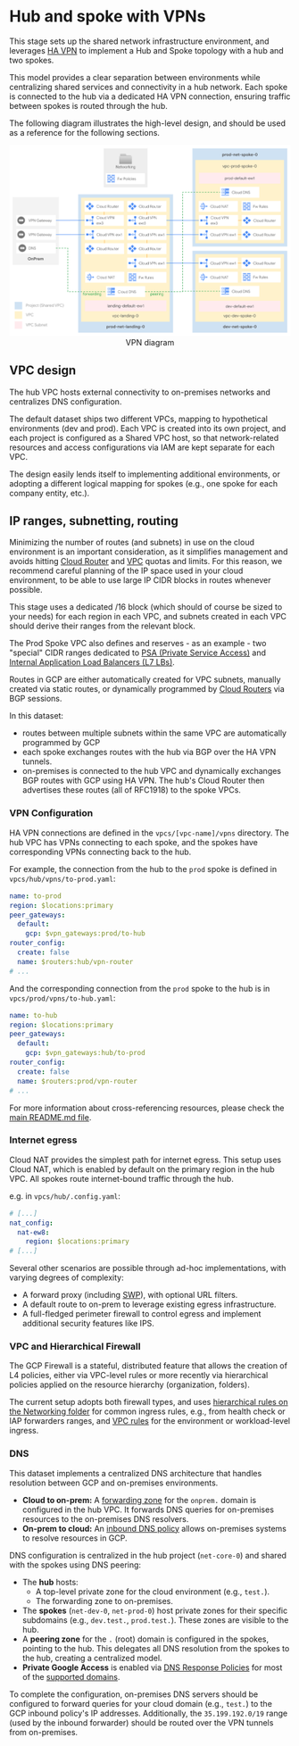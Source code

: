 # Hub and spoke with VPNs

This stage sets up the shared network infrastructure environment, and leverages [HA VPN](https://cloud.google.com/network-connectivity/docs/vpn/concepts/topologies) to implement a Hub and Spoke topology with a hub and two spokes.

This model provides a clear separation between environments while centralizing shared services and connectivity in a hub network. Each spoke is connected to the hub via a dedicated HA VPN connection, ensuring traffic between spokes is routed through the hub.

The following diagram illustrates the high-level design, and should be used as a reference for the following sections.

<p align="center">
  <img src="diagram.svg" alt="VPN diagram">
  </br>VPN diagram
</p>

## VPC design

The hub VPC hosts external connectivity to on-premises networks and centralizes DNS configuration.

The default dataset ships two different VPCs, mapping to hypothetical environments (dev and prod). Each VPC is created into its own project, and each project is configured as a Shared VPC host, so that network-related resources and access configurations via IAM are kept separate for each VPC.

The design easily lends itself to implementing additional environments, or adopting a different logical mapping for spokes (e.g., one spoke for each company entity, etc.).

## IP ranges, subnetting, routing

Minimizing the number of routes (and subnets) in use on the cloud environment is an important consideration, as it simplifies management and avoids hitting [Cloud Router](https://cloud.google.com/network-connectivity/docs/router/quotas) and [VPC](https://cloud.google.com/vpc/docs/quota) quotas and limits. For this reason, we recommend careful planning of the IP space used in your cloud environment, to be able to use large IP CIDR blocks in routes whenever possible.

This stage uses a dedicated /16 block (which should of course be sized to your needs) for each region in each VPC, and subnets created in each VPC should derive their ranges from the relevant block.

The Prod Spoke VPC also defines and reserves - as an example - two "special" CIDR ranges dedicated to [PSA (Private Service Access)](https://cloud.google.com/vpc/docs/private-services-access) and [Internal Application Load Balancers (L7 LBs)](https://cloud.google.com/load-balancing/docs/l7-internal).

Routes in GCP are either automatically created for VPC subnets, manually created via static routes, or dynamically programmed by [Cloud Routers](https://cloud.google.com/network-connectivity/docs/router#docs) via BGP sessions.

In this dataset:

- routes between multiple subnets within the same VPC are automatically programmed by GCP
- each spoke exchanges routes with the hub via BGP over the HA VPN tunnels.
- on-premises is connected to the hub VPC and dynamically exchanges BGP routes with GCP using HA VPN. The hub's Cloud Router then advertises these routes (all of RFC1918) to the spoke VPCs.

### VPN Configuration

HA VPN connections are defined in the `vpcs/[vpc-name]/vpns` directory. The hub VPC has VPNs connecting to each spoke, and the spokes have corresponding VPNs connecting back to the hub.

For example, the connection from the hub to the `prod` spoke is defined in `vpcs/hub/vpns/to-prod.yaml`:

```yaml
name: to-prod
region: $locations:primary
peer_gateways:
  default:
    gcp: $vpn_gateways:prod/to-hub
router_config:
  create: false
  name: $routers:hub/vpn-router
# ...
```

And the corresponding connection from the `prod` spoke to the hub is in `vpcs/prod/vpns/to-hub.yaml`:

```yaml
name: to-hub
region: $locations:primary
peer_gateways:
  default:
    gcp: $vpn_gateways:hub/to-prod
router_config:
  create: false
  name: $routers:prod/vpn-router
# ...
```

For more information about cross-referencing resources, please check the [main README.md file](../../README.md).

### Internet egress

Cloud NAT provides the simplest path for internet egress. This setup uses Cloud NAT, which is enabled by default on the primary region in the hub VPC. All spokes route internet-bound traffic through the hub.

e.g. in `vpcs/hub/.config.yaml`:

```yaml
# [...]
nat_config:
  nat-ew8:
    region: $locations:primary
# [...]
```

Several other scenarios are possible through ad-hoc implementations, with varying degrees of complexity:

- A forward proxy (including [SWP](https://cloud.google.com/secure-web-proxy/docs/overview)), with optional URL filters.
- A default route to on-prem to leverage existing egress infrastructure.
- A full-fledged perimeter firewall to control egress and implement additional security features like IPS.

### VPC and Hierarchical Firewall

The GCP Firewall is a stateful, distributed feature that allows the creation of L4 policies, either via VPC-level rules or more recently via hierarchical policies applied on the resource hierarchy (organization, folders).

The current setup adopts both firewall types, and uses [hierarchical rules on the Networking folder](./firewall-policies/networking-policy.yaml) for common ingress rules, e.g., from health check or IAP forwarders ranges, and [VPC rules](./vpcs/prod/firewall-rules) for the environment or workload-level ingress.

### DNS

This dataset implements a centralized DNS architecture that handles resolution between GCP and on-premises environments.

- **Cloud to on-prem:** A [forwarding zone](./dns/zones/net-core-0/fwd-root.yaml) for the `onprem.` domain is configured in the hub VPC. It forwards DNS queries for on-premises resources to the on-premises DNS resolvers.
- **On-prem to cloud:** An [inbound DNS policy](https://cloud.google.com/dns/docs/server-policies-overview#dns-server-policy-in) allows on-premises systems to resolve resources in GCP.

DNS configuration is centralized in the hub project (`net-core-0`) and shared with the spokes using DNS peering:

- The **hub** hosts:
  - A top-level private zone for the cloud environment (e.g., `test.`).
  - The forwarding zone to on-premises.
- The **spokes** (`net-dev-0`, `net-prod-0`) host private zones for their specific subdomains (e.g., `dev.test.`, `prod.test.`). These zones are visible to the hub.
- A **peering zone** for the `.` (root) domain is configured in the spokes, pointing to the hub. This delegates all DNS resolution from the spokes to the hub, creating a centralized model.
- **Private Google Access** is enabled via [DNS Response Policies](https://cloud.google.com/dns/docs/zones/manage-response-policies#create-response-policy-rule) for most of the [supported domains](https://cloud.google.com/vpc/docs/configure-private-google-access#domain-options).

To complete the configuration, on-premises DNS servers should be configured to forward queries for your cloud domain (e.g., `test.`) to the GCP inbound policy's IP addresses. Additionally, the `35.199.192.0/19` range (used by the inbound forwarder) should be routed over the VPN tunnels from on-premises.
